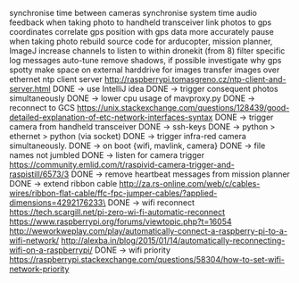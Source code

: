 synchronise time between cameras
synchronise system time
audio feedback when taking photo to handheld transceiver
link photos to gps coordinates
correlate gps position with gps data more accurately
pause when taking photo
rebuild source code for arducopter, mission planner, ImageJ
increase channels to listen to within dronekit (from 8)
filter specific log messages
auto-tune
remove shadows, if possible
investigate why gps spotty
make space on external harddrive for images
transfer images over ethernet
ntp client server http://raspberrypi.tomasgreno.cz/ntp-client-and-server.html
DONE -> use IntelliJ idea
DONE -> trigger consequent photos simultaneously
DONE -> lower cpu usage of mavproxy.py
DONE -> reconnect to GCS https://unix.stackexchange.com/questions/128439/good-detailed-explanation-of-etc-network-interfaces-syntax
DONE -> trigger camera from handheld transceiver
DONE -> ssh-keys
DONE -> python > ethernet > python  (via socket)
DONE -> trigger infra-red camera simultaneously.
DONE -> on boot {wifi, mavlink, camera}
DONE -> file names not jumbled
DONE -> listen for camera trigger https://community.emlid.com/t/raspivid-camera-trigger-and-raspistill/6573/3
DONE -> remove heartbeat messages from mission planner
DONE -> extend ribbon cable http://za.rs-online.com/web/c/cables-wires/ribbon-flat-cable/ffc-fpc-jumper-cables/?applied-dimensions=4292176233\
DONE -> wifi reconnect https://tech.scargill.net/pi-zero-wi-fi-automatic-reconnect  https://www.raspberrypi.org/forums/viewtopic.php?t=16054  http://weworkweplay.com/play/automatically-connect-a-raspberry-pi-to-a-wifi-network/  http://alexba.in/blog/2015/01/14/automatically-reconnecting-wifi-on-a-raspberrypi/
DONE -> wifi priority https://raspberrypi.stackexchange.com/questions/58304/how-to-set-wifi-network-priority